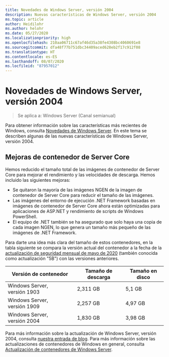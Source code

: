 ```yaml
---
title: Novedades de Windows Server, versión 2004
description: Nuevas características de Windows Server, versión 2004
ms.topic: article
author: Heidilohr
ms.author: helohr
ms.date: 05/27/2020
ms.localizationpriority: high
ms.openlocfilehash: 210aa06711c67af46d35a38fe4308bc4060691e8
ms.sourcegitcommit: dfa48f77b751dbc34409aced628eb2f17c912f08
ms.translationtype: HT
ms.contentlocale: es-ES
ms.lasthandoff: 08/07/2020
ms.locfileid: "87957012"
---
```

# <a name="whats-new-in-windows-server-version-2004"></a>Novedades de Windows Server, versión 2004

>Se aplica a: Windows Server (Canal semianual)

Para obtener información sobre las características más recientes de Windows, consulta [Novedades de Windows Server](whats-new-in-windows-server.md). En este tema se describen algunas de las nuevas características de Windows Server, versión 2004.

## <a name="server-core-container-improvements"></a>Mejoras de contenedor de Server Core

Hemos reducido el tamaño total de las imágenes de contenedor de Server Core para mejorar el rendimiento y las velocidades de descarga. Hemos incluido las siguientes mejoras:

- Se quitaron la mayoría de las imágenes NGEN de la imagen de contenedor de Server Core para reducir el tamaño de las imágenes.
- Las imágenes del entorno de ejecución .NET Framework basadas en imágenes de contenedor de Server Core ahora están optimizadas para aplicaciones de ASP.NET y rendimiento de scripts de Windows PowerShell.
- El equipo de .NET también se ha asegurado que solo haya una copia de cada imagen NGEN, lo que genera un tamaño más pequeño de las imágenes de .NET Framework.

Para darte una idea más clara del tamaño de estos contenedores, en la tabla siguiente se compara la versión actual del contenedor a la fecha de la [actualización de seguridad mensual de mayo de 2020](https://support.microsoft.com/help/4561769/windows-server-containers-for-may-2020) (también conocida como actualización "5B") con las versiones anteriores.

| Versión de contenedor | Tamaño de descarga | Tamaño en disco |
|---|---|---|
| Windows Server, versión 1903 | 2,311 GB | 5,1 GB |
| Windows Server, versión 1909 | 2,257 GB | 4,97 GB |
| Windows Server, versión 2004 | 1,830 GB | 3,98 GB |

Para más información sobre la actualización de Windows Server, versión 2004, consulta [nuestra entrada de blog](https://techcommunity.microsoft.com/t5/containers/windows-server-version-2004-now-available/ba-p/1419194). Para más información sobre las actualizaciones de contenedores de Windows en general, consulta [Actualización de contenedores de Windows Server](/virtualization/windowscontainers/deploy-containers/update-containers/).
